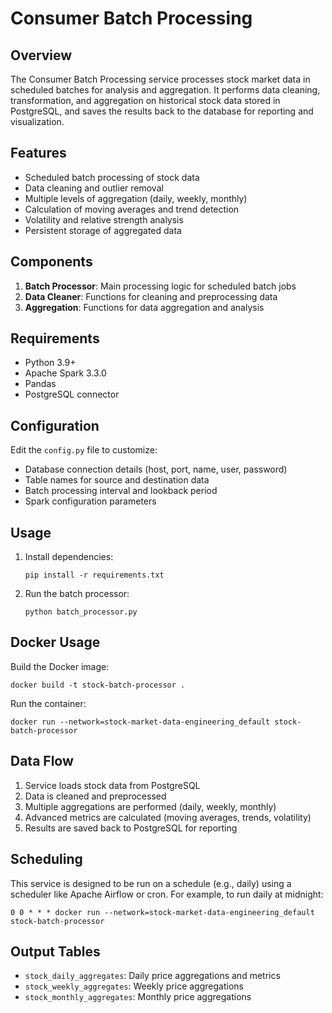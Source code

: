 # Consumer Batch Processing

## Overview
The Consumer Batch Processing service processes stock market data in scheduled batches for analysis and aggregation. It performs data cleaning, transformation, and aggregation on historical stock data stored in PostgreSQL, and saves the results back to the database for reporting and visualization.

## Features
- Scheduled batch processing of stock data
- Data cleaning and outlier removal
- Multiple levels of aggregation (daily, weekly, monthly)
- Calculation of moving averages and trend detection
- Volatility and relative strength analysis
- Persistent storage of aggregated data

## Components
1. **Batch Processor**: Main processing logic for scheduled batch jobs
2. **Data Cleaner**: Functions for cleaning and preprocessing data
3. **Aggregation**: Functions for data aggregation and analysis

## Requirements
- Python 3.9+
- Apache Spark 3.3.0
- Pandas
- PostgreSQL connector

## Configuration
Edit the `config.py` file to customize:
- Database connection details (host, port, name, user, password)
- Table names for source and destination data
- Batch processing interval and lookback period
- Spark configuration parameters

## Usage
1. Install dependencies:
   ```
   pip install -r requirements.txt
   ```

2. Run the batch processor:
   ```
   python batch_processor.py
   ```

## Docker Usage
Build the Docker image:
```
docker build -t stock-batch-processor .
```

Run the container:
```
docker run --network=stock-market-data-engineering_default stock-batch-processor
```

## Data Flow
1. Service loads stock data from PostgreSQL
2. Data is cleaned and preprocessed
3. Multiple aggregations are performed (daily, weekly, monthly)
4. Advanced metrics are calculated (moving averages, trends, volatility)
5. Results are saved back to PostgreSQL for reporting

## Scheduling
This service is designed to be run on a schedule (e.g., daily) using a scheduler like Apache Airflow or cron. For example, to run daily at midnight:

```
0 0 * * * docker run --network=stock-market-data-engineering_default stock-batch-processor
```

## Output Tables
- `stock_daily_aggregates`: Daily price aggregations and metrics
- `stock_weekly_aggregates`: Weekly price aggregations
- `stock_monthly_aggregates`: Monthly price aggregations
